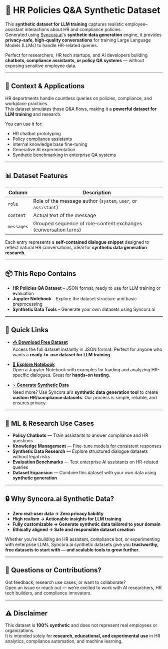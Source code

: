 
# 🏢 HR Policies Q&A Synthetic Dataset

This **synthetic dataset for LLM training** captures realistic employee–assistant interactions about HR and compliance policies.  
Generated using [Syncora.ai](https://syncora.ai)'s **synthetic data generation** engine, it provides **privacy-safe, high-quality conversations** for training Large Language Models (LLMs) to handle HR-related queries.  

Perfect for researchers, HR tech startups, and AI developers building **chatbots, compliance assistants, or policy QA systems** — without exposing sensitive employee data.  

---

## 🧠 Context & Applications

HR departments handle countless queries on policies, compliance, and workplace practices.  
This dataset simulates those Q&A flows, making it a **powerful dataset for LLM training** and research.  

You can use it for:  

- HR chatbot prototyping  
- Policy compliance assistants  
- Internal knowledge base fine-tuning  
- Generative AI experimentation  
- Synthetic benchmarking in enterprise QA systems  

---

## 📊 Dataset Features

| Column      | Description |
|-------------|-------------|
| `role`      | Role of the message author (`system`, `user`, or `assistant`) |
| `content`   | Actual text of the message |
| `messages`  | Grouped sequence of role–content exchanges (conversation turns) |

Each entry represents a **self-contained dialogue snippet** designed to reflect natural HR conversations, ideal for **synthetic data generation research**.  

---

## 📦 This Repo Contains

- **HR Policies QA Dataset** – JSON format, ready to use for LLM training or evaluation  
- **Jupyter Notebook** – Explore the dataset structure and basic preprocessing  
- **Synthetic Data Tools** – Generate your own datasets using Syncora.ai  

---

## 🚀 Quick Links  

- [📥 **Download Free Dataset**](https://github.com/syncora-ai/hr-policies-qa-dataset/blob/main/HR_policy_dataset.ipynb)  
  Access the full dataset instantly in JSON format. Perfect for anyone who wants a **ready-to-use dataset for LLM training**.  

- [📓 **Explore Notebook**](https://github.com/syncora-ai/hr-policies-qa-dataset/blob/main/HR%20Policy%20NB.ipynb)  
  Open a Jupyter Notebook with examples for loading and analyzing HR-specific dialogues. Great for **hands-on testing**.  

- [⚡ **Generate Synthetic Data**](https://huggingface.co/spaces/syncora/synthetic-generation)  
  Need more? Use Syncora.ai’s **synthetic data generation tool** to create **custom HR/compliance datasets**. Our process is simple, reliable, and ensures privacy.  

---

## 🧪 ML & Research Use Cases

- **Policy Chatbots** — Train assistants to answer compliance and HR questions  
- **Knowledge Management** — Fine-tune models for consistent responses  
- **Synthetic Data Research** — Explore structured dialogue datasets without legal risks  
- **Evaluation Benchmarks** — Test enterprise AI assistants on HR-related queries  
- **Dataset Expansion** — Combine this dataset with your own data using **synthetic generation**  

---

## 🔒 Why Syncora.ai Synthetic Data?

- **Zero real-user data → Zero privacy liability**  
- **High realism → Actionable insights for LLM training**  
- **Fully customizable → Generate synthetic data tailored to your domain**  
- **Ethically aligned → Safe and responsible dataset creation**  

Whether you're building an HR assistant, compliance bot, or experimenting with enterprise LLMs, Syncora.ai synthetic datasets give you **trustworthy, free datasets to start with — and scalable tools to grow further**.  

---

## 💬 Questions or Contributions?

Got feedback, research use cases, or want to collaborate?  
Open an issue or reach out — we’re excited to work with AI researchers, HR tech builders, and compliance innovators.  

---

## ⚠️ Disclaimer

This dataset is **100% synthetic** and does not represent real employees or organizations.  
It is intended solely for **research, educational, and experimental use** in HR analytics, compliance automation, and machine learning.  
